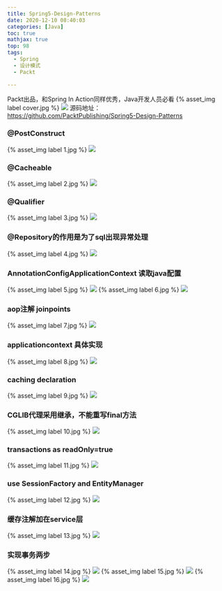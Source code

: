 ```yaml
---
title: Spring5-Design-Patterns
date: 2020-12-10 08:40:03
categories: [Java]
toc: true
mathjax: true
top: 98
tags:
  - Spring
  - 设计模式
  - Packt

---
```

Packt出品，和Spring In Action同样优秀，Java开发人员必看
{% asset_img label cover.jpg %}
![](Spring5-Design-Patterns/cover.jpg)
源码地址：https://github.com/PacktPublishing/Spring5-Design-Patterns
<!-- more -->

###  @PostConstruct
{% asset_img label 1.jpg %}
![](Spring5-Design-Patterns/1.jpg)
###  @Cacheable
{% asset_img label 2.jpg %}
![](Spring5-Design-Patterns/2.jpg)
###  @Qualifier
{% asset_img label 3.jpg %}
![](Spring5-Design-Patterns/3.jpg)
###  @Repository的作用是为了sql出现异常处理
{% asset_img label 4.jpg %}
![](Spring5-Design-Patterns/4.jpg)
###  AnnotationConfigApplicationContext 读取java配置
{% asset_img label 5.jpg %}
![](Spring5-Design-Patterns/5.jpg)
{% asset_img label 6.jpg %}
![](Spring5-Design-Patterns/6.jpg)
###  aop注解 joinpoints
{% asset_img label 7.jpg %}
![](Spring5-Design-Patterns/7.jpg)
###  applicationcontext 具体实现
{% asset_img label 8.jpg %}
![](Spring5-Design-Patterns/8.jpg)
###  caching declaration
{% asset_img label 9.jpg %}
![](Spring5-Design-Patterns/9.jpg)
###  CGLIB代理采用继承，不能重写final方法
{% asset_img label 10.jpg %}
![](Spring5-Design-Patterns/10.jpg)
###  transactions as readOnly=true
{% asset_img label 11.jpg %}
![](Spring5-Design-Patterns/11.jpg)
###  use SessionFactory and EntityManager
{% asset_img label 12.jpg %}
![](Spring5-Design-Patterns/12.jpg)
###  缓存注解加在service层
{% asset_img label 13.jpg %}
![](Spring5-Design-Patterns/13.jpg)
###  实现事务两步
{% asset_img label 14.jpg %}
![](Spring5-Design-Patterns/14.jpg)
{% asset_img label 15.jpg %}
![](Spring5-Design-Patterns/15.jpg)
{% asset_img label 16.jpg %}
![](Spring5-Design-Patterns/16.jpg)


